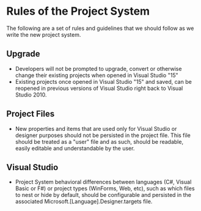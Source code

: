 # Rules of the Project System

The following are a set of rules and guidelines that we should follow as we write the new project system.

## Upgrade
- Developers will not be prompted to upgrade, convert or otherwise change their existing projects when opened in Visual Studio "15"
- Existing projects once opened in Visual Studio "15" and saved, can be reopened in previous versions of Visual Studio right back to Visual Studio 2010.

## Project Files
- New properties and items that are used only for Visual Studio or designer purposes should not be persisted in the project file. This file should be treated as a "user" file and as such, should be readable, easily editable and understandable by the user.

## Visual Studio
- Project System behavioral differences between languages (C#, Visual Basic or F#) or project types (WinForms, Web, etc), such as which files to nest or hide by default, should be configurable and persisted in the associated Microsoft.[Language].Designer.targets file.

